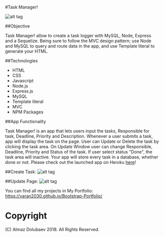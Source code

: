 #Task Manager!

![alt tag](https://github.com/varan2030/Task_Manager/blob/master/app/public/assets/images/main_page.png)

##Objective

Task Manager! allow to create a task logger with MySQL, Node, Express and a Sequelize. Being sure to follow the MVC design pattern; use Node and MySQL to query and route data in the app, and use Template literal to generate your HTML.

##Technologies

* HTML
* CSS
* Javascript
* Node.js
* Express.js
* MySQL
* Template literal
* MVC
* NPM Packages

##App Functionality

Task Manager! is an app that lets users input the tasks, Responsible for task, Deadline, Priority and Description. Whenever a user submits a task, app will display the task on the page. User can Update or Delete the task by clicking the task area. On Update Window user can change Responsible, Deadline, Priority and Status of the task. If user select status "Done",  the task area will inactive. Your app will store every task in a database, whether done or not. Please check out the launched app on Heroku [here](https://mighty-shelf-63231.herokuapp.com/)!

##Create Task:
![alt tag](https://github.com/varan2030/Task_Manager/tree/master/app/public/assets/images/create_task.png)

##Update Page:
![alt tag](https://github.com/varan2030/Task_Manager/tree/master/app/public/assets/images/update_task.png)


You can find all my projects in My Portfolio: https://varan2030.github.io/Bootstrap-Portfolio/

# Copyright
(C) Almaz Dolubaev 2018. All Rights Reserved.